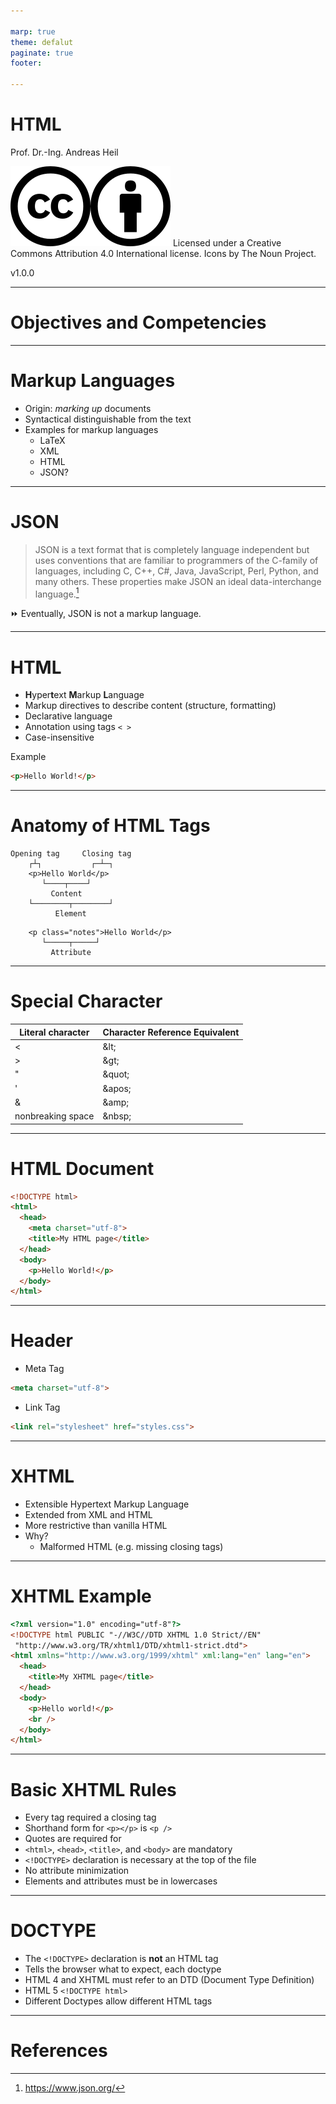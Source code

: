 ```yaml
---

marp: true
theme: defalut
paginate: true
footer:

---
```


<style>
img[alt~="center"] {
  display: block;
  margin: 0 auto;
}
</style>

# HTML
Prof. Dr.-Ing. Andreas Heil

![h:32 CC 4.0](../img/cc.svg)![h:32 CC 4.0](../img/by.svg) Licensed under a Creative Commons Attribution 4.0 International license. Icons by The Noun Project.

v1.0.0

---

# Objectives and Competencies 

---

# Markup Languages 

* Origin: _marking up_ documents
* Syntactical distinguishable from the text 
* Examples for markup languages 
    * LaTeX
    * XML
    * HTML
    * JSON? 

--- 

# JSON

> JSON is a text format that is completely language independent but uses conventions that are familiar to programmers of the C-family of languages, including C, C++, C#, Java, JavaScript, Perl, Python, and many others. These properties make JSON an ideal data-interchange language.[^1]

⏩ Eventually, JSON is not a markup language.

---

# HTML 

* **H**yper**t**ext **M**arkup **L**anguage
* Markup directives to describe content (structure, formatting)
* Declarative language 
* Annotation using tags `< >`
* Case-insensitive

Example 
```html
<p>Hello World!</p>
```

---

# Anatomy of HTML Tags

```plain
Opening tag     Closing tag
    ┌┴┐           ┌─┴─┐ 
    <p>Hello World</p>
       └────┬────┘
         Content
    └────────┬────────┘
          Element
```

```plain
    <p class="notes">Hello World</p>
       └─────┬─────┘
         Attribute
```

---

# Special Character 

| Literal character | Character Reference Equivalent |
| --- | --- |
| <	| \&lt; |
| >	| \&gt; |
| "	| \&quot; |
| '	| \&apos; |
| &	| \&amp; |
| nonbreaking space| \&nbsp; |

---

# HTML Document 

```html
<!DOCTYPE html>
<html>
  <head>
    <meta charset="utf-8">
    <title>My HTML page</title>
  </head>
  <body>
    <p>Hello World!</p>
  </body>
</html>
```

---

# Header 

* Meta Tag

```html
<meta charset="utf-8">
```

* Link Tag

```html
<link rel="stylesheet" href="styles.css">
```

--- 

# XHTML 

* Extensible Hypertext Markup Language 
* Extended from XML and HTML
* More restrictive than vanilla HTML
* Why?
    * Malformed HTML (e.g. missing closing tags)

---

# XHTML Example 

```html
<?xml version="1.0" encoding="utf-8"?>
<!DOCTYPE html PUBLIC "-//W3C//DTD XHTML 1.0 Strict//EN"
 "http://www.w3.org/TR/xhtml1/DTD/xhtml1-strict.dtd">
<html xmlns="http://www.w3.org/1999/xhtml" xml:lang="en" lang="en">
  <head>
    <title>My XHTML page</title>
  </head>
  <body>
    <p>Hello world!</p>
    <br />
  </body>
</html>
```

---

# Basic XHTML Rules 

* Every tag required a closing tag 
* Shorthand form for `<p></p>` is `<p />`
* Quotes are required for 
* `<html>`, `<head>`, `<title>`, and `<body>` are mandatory
* `<!DOCTYPE>` declaration is necessary at the top of the file
* No attribute minimization
* Elements and attributes must be in lowercases

---

# DOCTYPE 

* The `<!DOCTYPE>` declaration is **not** an HTML tag 
* Tells the browser what to expect, each doctype 
* HTML 4 and XHTML must refer to an DTD (Document Type Definition)
* HTML 5
`<!DOCTYPE html>`
* Different Doctypes allow different HTML tags

---

# References 

[^1]: https://www.json.org/



